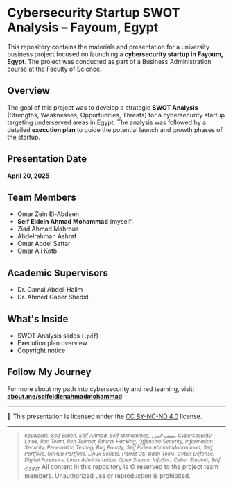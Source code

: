 # Cybersecurity Startup SWOT Analysis – Fayoum, Egypt

This repository contains the materials and presentation for a university business project focused on launching a **cybersecurity startup in Fayoum, Egypt**. The project was conducted as part of a Business Administration course at the Faculty of Science.

## Overview

The goal of this project was to develop a strategic **SWOT Analysis** (Strengths, Weaknesses, Opportunities, Threats) for a cybersecurity startup targeting underserved areas in Egypt. The analysis was followed by a detailed **execution plan** to guide the potential launch and growth phases of the startup.

## Presentation Date

**April 20, 2025**

## Team Members

- Omar Zein El-Abdeen  
- **Seif Eldein Ahmad Mohammad** (myself)  
- Ziad Ahmad Mahrous  
- Abdelrahman Ashraf  
- Omar Abdel Sattar  
- Omar Ali Kotb

## Academic Supervisors

- Dr. Gamal Abdel-Halim  
- Dr. Ahmed Gaber Shedid

## What's Inside

- SWOT Analysis slides (`.pdf`)
- Execution plan overview
- Copyright notice

## Follow My Journey

For more about my path into cybersecurity and red teaming, visit:  
**[about.me/seifeldienahmadmohammad](https://about.me/seifeldienahmadmohammad)**

---

📄 This presentation is licensed under the [CC BY-NC-ND 4.0](https://creativecommons.org/licenses/by-nc-nd/4.0/) license.

---
> <sub><i>Keywords: Seif Eldien, Seif Ahmad, Seif Mohammed, سيف الدين, Cybersecurity, Linux, Red Team, Red Teamer, Ethical Hacking, Offensive Security, Information Security, Penetration Testing, Bug Bounty, Seif Eldien Ahmad Mohammad, Seif Portfolio, GitHub Portfolio, Linux Scripts, Parrot OS, Bash Tools, Cyber Defense, Digital Forensics, Linux Administration, Open Source, InfoSec, Cyber Student, Seif OSINT</i></sub>
> All content in this repository is © reserved to the project team members. Unauthorized use or reproduction is prohibited.
